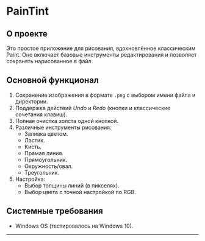 # PainTint  

## О проекте  
Это простое приложение для рисования, вдохновлённое классическим Paint. Оно включает базовые инструменты редактирования и позволяет сохранять нарисованное в файл.  

## Основной функционал  
1. Сохранение изображения в формате `.png` с выбором имени файла и директории.  
2. Поддержка действий *Undo* и *Redo* (кнопки и классические сочетания клавиш).  
3. Полная очистка холста одной кнопкой.  
4. Различные инструменты рисования:
   - Заливка цветом.
   - Ластик.  
   - Кисть.  
   - Прямая линия.  
   - Прямоугольник.  
   - Окружность/овал.  
   - Треугольник.  
5. Настройка:
   - Выбор толщины линий (в пикселях).
   - Выбор цвета с точной настройкой по RGB.  
  
## Системные требования  
- Windows OS (тестировалось на Windows 10).   

---  

